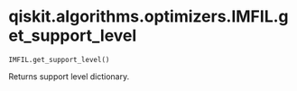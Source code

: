 # qiskit.algorithms.optimizers.IMFIL.get\_support\_level

`IMFIL.get_support_level()`

Returns support level dictionary.
